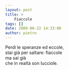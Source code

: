 ```yaml
---
layout: post
title: >
    Fiaccole
tags: []
date: 2009-06-22 14:33:00
author: pietro
---
```

Perdi le speranze ed eccole,<br/>stai già per saltare: fiaccole<br/>ma sai già<br/>che in realtà son lucciole.

